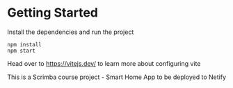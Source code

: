 # Getting Started
Install the dependencies and run the project
```
npm install
npm start
```

Head over to https://vitejs.dev/ to learn more about configuring vite

This is a Scrimba course project - Smart Home App to be deployed to Netify
